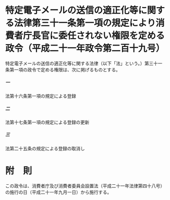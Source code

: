 # 特定電子メールの送信の適正化等に関する法律第三十一条第一項の規定により消費者庁長官に委任されない権限を定める政令（平成二十一年政令第二百十九号）
特定電子メールの送信の適正化等に関する法律（以下「法」という。）第三十一条第一項の政令で定める権限は、次に掲げるものとする。
##### 一
法第十六条第一項の規定による登録
##### 二
法第十七条第一項の規定による登録の更新
##### 三
法第二十五条の規定による登録の取消し
# 附　則
この政令は、消費者庁及び消費者委員会設置法（平成二十一年法律第四十八号）の施行の日（平成二十一年九月一日）から施行する。
